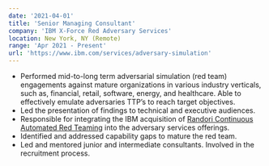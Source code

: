 ```yaml
---
date: '2021-04-01'
title: 'Senior Managing Consultant'
company: 'IBM X-Force Red Adversary Services'
location: New York, NY (Remote)
range: 'Apr 2021 - Present'
url: 'https://www.ibm.com/services/adversary-simulation'
---
```


- Performed mid-to-long term adversarial simulation (red team) engagements against mature organizations in various industry verticals, such as, financial, retail, software, energy, and healthcare. Able to effectively emulate adversaries TTP’s to reach target objectives.
- Led the presentation of findings to technical and executive audiences.
- Responsible for integrating the IBM acquisition of [Randori Continuous Automated Red Teaming](https://www.randori.com/solutions/cart/) into the adversary services offerings.
- Identified and addressed capability gaps to mature the red team.
- Led and mentored junior and intermediate consultants. Involved in the recruitment process.